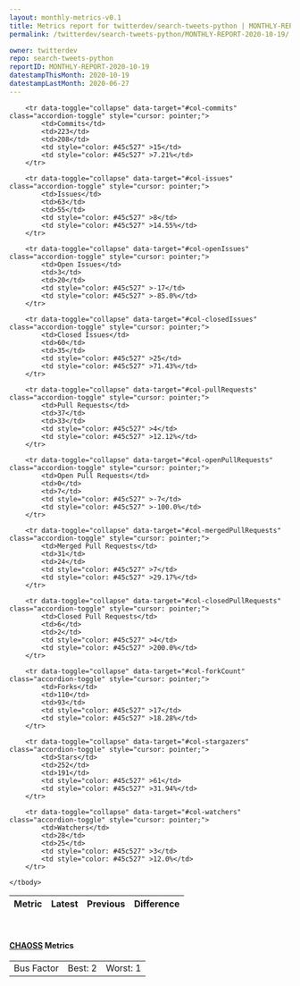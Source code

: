 ```yaml
---
layout: monthly-metrics-v0.1
title: Metrics report for twitterdev/search-tweets-python | MONTHLY-REPORT-2020-10-19 | 2020-10-19
permalink: /twitterdev/search-tweets-python/MONTHLY-REPORT-2020-10-19/

owner: twitterdev
repo: search-tweets-python
reportID: MONTHLY-REPORT-2020-10-19
datestampThisMonth: 2020-10-19
datestampLastMonth: 2020-06-27
---
```



<table class="table table-condensed" style="border-collapse:collapse;">
    <thead>
    <tr>
        <th>Metric</th>
        <th>Latest</th>
        <th>Previous</th>
        <th colspan="2" style="text-align: center;">Difference</th>
    </tr>
    </thead>
    <tbody>

        <tr data-toggle="collapse" data-target="#col-commits" class="accordion-toggle" style="cursor: pointer;">
            <td>Commits</td>
            <td>223</td>
            <td>208</td>
            <td style="color: #45c527" >15</td>
            <td style="color: #45c527" >7.21%</td>
        </tr>
        
        <tr data-toggle="collapse" data-target="#col-issues" class="accordion-toggle" style="cursor: pointer;">
            <td>Issues</td>
            <td>63</td>
            <td>55</td>
            <td style="color: #45c527" >8</td>
            <td style="color: #45c527" >14.55%</td>
        </tr>
        
        <tr data-toggle="collapse" data-target="#col-openIssues" class="accordion-toggle" style="cursor: pointer;">
            <td>Open Issues</td>
            <td>3</td>
            <td>20</td>
            <td style="color: #45c527" >-17</td>
            <td style="color: #45c527" >-85.0%</td>
        </tr>
        
        <tr data-toggle="collapse" data-target="#col-closedIssues" class="accordion-toggle" style="cursor: pointer;">
            <td>Closed Issues</td>
            <td>60</td>
            <td>35</td>
            <td style="color: #45c527" >25</td>
            <td style="color: #45c527" >71.43%</td>
        </tr>
        
        <tr data-toggle="collapse" data-target="#col-pullRequests" class="accordion-toggle" style="cursor: pointer;">
            <td>Pull Requests</td>
            <td>37</td>
            <td>33</td>
            <td style="color: #45c527" >4</td>
            <td style="color: #45c527" >12.12%</td>
        </tr>
        
        <tr data-toggle="collapse" data-target="#col-openPullRequests" class="accordion-toggle" style="cursor: pointer;">
            <td>Open Pull Requests</td>
            <td>0</td>
            <td>7</td>
            <td style="color: #45c527" >-7</td>
            <td style="color: #45c527" >-100.0%</td>
        </tr>
        
        <tr data-toggle="collapse" data-target="#col-mergedPullRequests" class="accordion-toggle" style="cursor: pointer;">
            <td>Merged Pull Requests</td>
            <td>31</td>
            <td>24</td>
            <td style="color: #45c527" >7</td>
            <td style="color: #45c527" >29.17%</td>
        </tr>
        
        <tr data-toggle="collapse" data-target="#col-closedPullRequests" class="accordion-toggle" style="cursor: pointer;">
            <td>Closed Pull Requests</td>
            <td>6</td>
            <td>2</td>
            <td style="color: #45c527" >4</td>
            <td style="color: #45c527" >200.0%</td>
        </tr>
        
        <tr data-toggle="collapse" data-target="#col-forkCount" class="accordion-toggle" style="cursor: pointer;">
            <td>Forks</td>
            <td>110</td>
            <td>93</td>
            <td style="color: #45c527" >17</td>
            <td style="color: #45c527" >18.28%</td>
        </tr>
        
        <tr data-toggle="collapse" data-target="#col-stargazers" class="accordion-toggle" style="cursor: pointer;">
            <td>Stars</td>
            <td>252</td>
            <td>191</td>
            <td style="color: #45c527" >61</td>
            <td style="color: #45c527" >31.94%</td>
        </tr>
        
        <tr data-toggle="collapse" data-target="#col-watchers" class="accordion-toggle" style="cursor: pointer;">
            <td>Watchers</td>
            <td>28</td>
            <td>25</td>
            <td style="color: #45c527" >3</td>
            <td style="color: #45c527" >12.0%</td>
        </tr>
        
    </tbody>
</table>
<br>
<h4><a target="_blank" href="https://chaoss.community/">CHAOSS</a> Metrics</h4>

<table class="table table-condensed" style="border-collapse:collapse;">
    <tbody>
        <td>Bus Factor</td>
        <td>Best: 2</td>
        <td>Worst: 1</td>
    </tbody>
</table>

